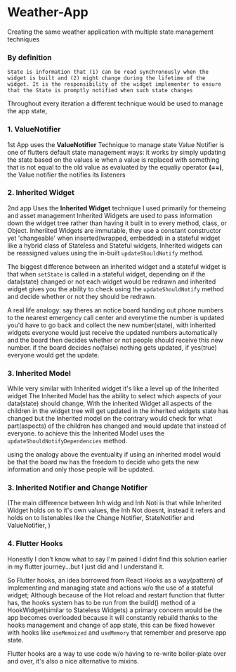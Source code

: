 # Weather-App
Creating the same weather application with multiple state management techniques

### By definition
`State is information that (1) can be read synchronously when the widget is built and (2) might change during the lifetime of the widget. It is the responsibility of the widget implementer to ensure that the State is promptly notified when such state changes`

Throughout every iteration a different technique would be used to manage the app state,

### 1. ValueNotifier
1st App uses the **ValueNotifier** Technique to manage state
Value Notifier is one of flutters default state management ways: it works by simply updating the state based on the values
ie when a value is replaced with something that is not equal to the old value as evaluated by the equaliy operator **(==)**, the Value notifier the notifies its listeners

### 2. Inherited Widget
2nd app Uses the **Inherited Widget** technique I used primarily for themeing and asset management
Inherited Widgets are used to pass information down the widget tree rather than having it built in to every method, class, or Object. Inheriited Widgets are immutable, they use a constant constructor yet 'changeable' when inserted(wrapped, embedded) in a stateful widget like a hybrid class of Stateless and Stateful widgets, Inherited widgets can be reassigned values using the in-built `updateShouldNotify` method. 

The biggest difference between an inherited widget and a stateful widget is that when `setState` is called in a stateful widget, depending on if the data(state) changed or not each widget would be redrawn and inherited widget gives you the ability to check using the `updateShouldNotify` method and decide whether or not they should be redrawn.

A real life analogy: say theres an notice board handing out phone numbers to the nearest emergency call center and everytime the number is updated you'd have to go back and collect the new number(state), with inherited widgets everyone would just receive the updated numbers automatically and the board then decides whether or not people should receive this new number. if the board decides no(false) nothing gets updated, if yes(true) everyone would get the update.

### 3. Inherited Model
While very similar with Inherited widget it's like a level up of the Inherited widget
The Inherited Model has the ability to select which aspects of your data(state) should change,
With the inherited Widget all aspects of the children in the widget tree will get updated in the inherited widgets state has changed but the Inherited model on the contrary would check for what part(aspects) of the children has changed and would update that instead of everyone. to achieve this the Inherited Model uses the `updateShouldNotifyDependencies` method.

using the analogy above the eventuality if using an inherited model would be that the board nw has the freedom to decide who gets the new information and only those people will be updated.

### 3. Inherited Notifier and Change Notifier
(The main difference between Inh widg and Inh Noti is that while Inherited Widget holds on to it's own values, the Inh Not doesnt, instead it refers and holds on to listenables like the Change Notifier, StateNotifier and ValueNotifier, )

### 4. Flutter Hooks
Honestly I don't know what to say I'm pained I didnt find this solution earlier in my flutter journey...but I just did and I understand it.

So Flutter hooks, an idea borrowed from React Hooks as a way(pattern) of implementing and managing state and actions w/o the use of a stateful widget; Although because of the Hot reload and restart function that flutter has, the hooks system has to be run from the build() method of a HookWidget(similar to Stateless Widgets) a primary concern would be the app becomes overloaded because it will constantly rebuild thanks to the hooks management and change of app state, this can be fixed however with hooks like `useMemoized` and `useMemory` that remember and preserve app state.

Flutter hooks are a way to use code w/o having to re-write boiler-plate over and over, it's also a nice alternative to mixins.
